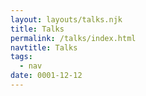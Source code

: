 ```yaml
---
layout: layouts/talks.njk
title: Talks
permalink: /talks/index.html
navtitle: Talks
tags:
  - nav
date: 0001-12-12
---
```

